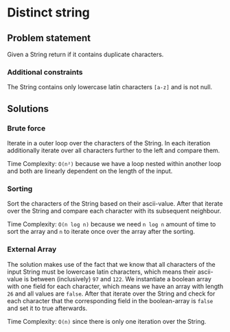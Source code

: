 # Distinct string
## Problem statement
Given a String return if it contains duplicate characters.

### Additional constraints
The String contains only lowercase latin characters `[a-z]` and is not null.

## Solutions

### Brute force
Iterate in a outer loop over the characters of the String.
In each iteration additionally iterate over all characters further to the left and compare them.

Time Complexity: `O(n²)` because we have a loop nested within another loop and both are linearly
dependent on the length of the input.

### Sorting
Sort the characters of the String based on their ascii-value.
After that iterate over the String and compare each character with its subsequent neighbour.

Time Complexity: `O(n log n)` because we need `n log n` amount of time to sort the array and `n` to iterate
once over the array after the sorting.

### External Array
The solution makes use of the fact that we know that all characters of the input String must be
lowercase latin characters, which means their ascii-value is between (inclusively) `97` and `122`.
We instantiate a boolean array with one field for each character, which means we have an array with 
length `26` and all values are `false`. After that iterate over the String and check for each
character that the corresponding field in the boolean-array is `false` and set it to true
afterwards.

Time Complexity: `O(n)` since there is only one iteration over the String.
